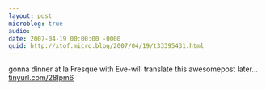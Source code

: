 ```yaml
---
layout: post
microblog: true
audio: 
date: 2007-04-19 00:00:00 -0000
guid: http://xtof.micro.blog/2007/04/19/t33395431.html
---
```

gonna dinner at la Fresque with Eve-will translate this awesomepost later... [tinyurl.com/28lpm6](http://tinyurl.com/28lpm6)
